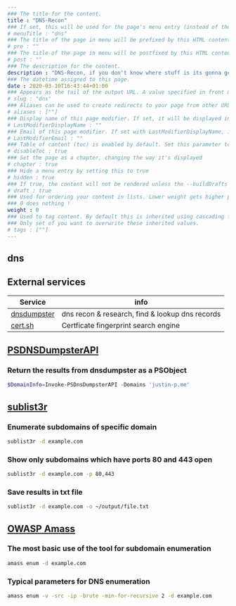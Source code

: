 ```yaml
---
### The title for the content.
title : "DNS-Recon"
### If set, this will be used for the page's menu entry (instead of the `title` attribute)
# menuTitle : "dns"
### The title of the page in menu will be prefixed by this HTML content
# pre : ""
### The title of the page in menu will be postfixed by this HTML content
# post : ""
### The description for the content.
description : "DNS-Recon, if you don't know where stuff is its gonna get hard to hack it."
### The datetime assigned to this page.
date : 2020-03-10T16:43:44+01:00
### Appears as the tail of the output URL. A value specified in front matter will override the segment of the URL based on the filename.
# slug : "dns"
### Aliases can be used to create redirects to your page from other URLs.
# aliases : [""]
### Display name of this page modifier. If set, it will be displayed in the footer.
# LastModifierDisplayName : ""
### Email of this page modifier. If set with LastModifierDisplayName, it will be displayed in the footer
# LastModifierEmail : ""
### Table of content (toc) is enabled by default. Set this parameter to true to disable it.
# disableToc : true
### Set the page as a chapter, changing the way it's displayed
# chapter : true
### Hide a menu entry by setting this to true
# hidden : true
### If true, the content will not be rendered unless the --buildDrafts flag is passed to the hugo command.
# draft : true
### Used for ordering your content in lists. Lower weight gets higher precedence. So content with lower weight will come first.
### 0 does nothing !
weight : 0
### Used to tag content. By default this is inherited using cascading from _index.md files
### Only set of you want to overwrite these inherited values.
# tags : [""]
---
```


## dns

## External services

| Service                                            | info                                            |
|----------------------------------------------------|-------------------------------------------------|
| [dnsdumpster](https://dnsdumpster.com/)            | dns recon & research, find & lookup dns records |
| [cert.sh](https://cert.sh)                         | Certficate fingerprint search engine            |

## [PSDNSDumpsterAPI](https://github.com/justin-p/PSDNSDumpsterAPI)

### Return the results from dnsdumpster as a PSObject

```powershell
$DomainInfo=Invoke-PSDnsDumpsterAPI -Domains 'justin-p.me'
```

## [sublist3r](https://github.com/aboul3la/Sublist3r)

### Enumerate subdomains of specific domain

```bash
sublist3r -d example.com
```

### Show only subdomains which have ports 80 and 443 open

```bash
sublist3r -d example.com -p 80,443
```

### Save results in txt file

```bash
sublist3r -d example.com -o ~/output/file.txt
```

## [OWASP Amass](https://github.com/OWASP/Amass/blob/master/doc/user_guide.md)

### The most basic use of the tool for subdomain enumeration

```bash
amass enum -d example.com
```

### Typical parameters for DNS enumeration

```bash
amass enum -v -src -ip -brute -min-for-recursive 2 -d example.com
```

